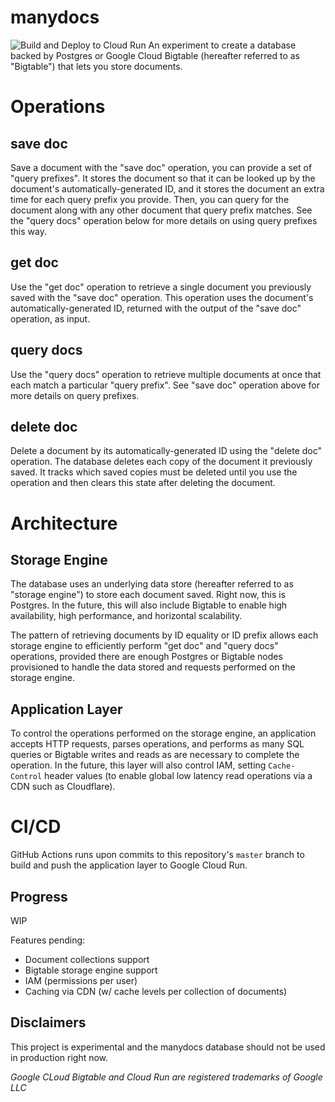# manydocs

![Build and Deploy to Cloud Run](https://github.com/mattwelke/manydocs/workflows/Build%20and%20Deploy%20to%20Cloud%20Run/badge.svg)
An experiment to create a database backed by Postgres or Google Cloud Bigtable (hereafter referred to as "Bigtable") that lets you store documents.

# Operations

## save doc

Save a document with the "save doc" operation, you can provide a set of "query prefixes". It stores the document so that it can be looked up by the document's automatically-generated ID, and it stores the document an extra time for each query prefix you provide. Then, you can query for the document along with any other document that query prefix matches. See the "query docs" operation below for more details on using query prefixes this way.

## get doc

Use the "get doc" operation to retrieve a single document you previously saved with the "save doc" operation. This operation uses the document's automatically-generated ID, returned with the output of the "save doc" operation, as input.

## query docs

Use the "query docs" operation to retrieve multiple documents at once that each match a particular "query prefix". See "save doc" operation above for more details on query prefixes.

## delete doc

Delete a document by its automatically-generated ID using the "delete doc" operation. The database deletes each copy of the document it previously saved. It tracks which saved copies must be deleted until you use the operation and then clears this state after deleting the document.

# Architecture

## Storage Engine

The database uses an underlying data store (hereafter referred to as "storage engine") to store each document saved. Right now, this is Postgres. In the future, this will also include Bigtable to enable high availability, high performance, and horizontal scalability.

The pattern of retrieving documents by ID equality or ID prefix allows each storage engine to efficiently perform "get doc" and "query docs" operations, provided there are enough Postgres or Bigtable nodes provisioned to handle the data stored and requests performed on the storage engine.

## Application Layer

To control the operations performed on the storage engine, an application accepts HTTP requests, parses operations, and performs as many SQL queries or Bigtable writes and reads as are necessary to complete the operation. In the future, this layer will also control IAM, setting `Cache-Control` header values (to enable global low latency read operations via a CDN such as Cloudflare).

# CI/CD

GitHub Actions runs upon commits to this repository's `master` branch to build and push the application layer to Google Cloud Run.

## Progress

WIP

Features pending:

- Document collections support
- Bigtable storage engine support
- IAM (permissions per user)
- Caching via CDN (w/ cache levels per collection of documents)

## Disclaimers

This project is experimental and the manydocs database should not be used in production right now.

*Google CLoud Bigtable and Cloud Run are registered trademarks of Google LLC*
